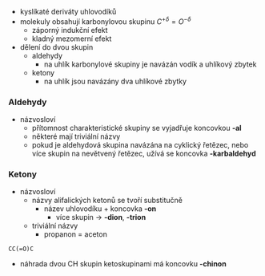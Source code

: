 - kyslíkaté deriváty uhlovodíků
- molekuly obsahují karbonylovou skupinu $C^{+\delta}=O^{-\delta}$
	- záporný indukční efekt
	- kladný mezomerní efekt
- dělení do dvou skupin
	- aldehydy
		- na uhlík karbonylové skupiny je navázán vodík a uhlíkový zbytek
	- ketony
		- na uhlík jsou navázány dva uhlíkové zbytky
### Aldehydy
- názvosloví
	- přítomnost charakteristické skupiny se vyjadřuje koncovkou **-al**
	- některé mají triviální názvy
	- pokud je aldehydová skupina navázána na cyklický řetězec, nebo více skupin na nevětvený řetězec, užívá se koncovka **-karbaldehyd**
### Ketony
- názvosloví
	- názvy alifalických ketonů se tvoří substitučně
		- název uhlovodíku + koncovka **-on**
			- více skupin -> **-dion**, **-trion**
	- triviální názvy
		- propanon = aceton
```smiles 
CC(=O)C
```

- náhrada dvou CH skupin ketoskupinami má koncovku **-chinon** 
